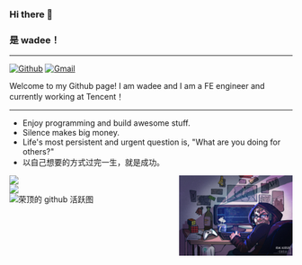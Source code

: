 <!--
**wadeewang/wadeewang** is a ✨ _special_ ✨ repository because its `README.md` (this file) appears on your GitHub profile.

Here are some ideas to get you started:

<!-- Talking about you -->
### Hi there 👋 
### 是 wadee！
---
[![Github](https://img.shields.io/badge/-Github-000?style=flat&logo=Github&logoColor=white)](https://github.com/wadeewang/home-page/)
[![Gmail](https://img.shields.io/badge/-Gmail-c14438?style=flat&logo=Gmail&logoColor=white)](mailto:wadeewang@163.com)

Welcome to my Github page! I am wadee and I am a FE engineer and currently  working at Tencent！ 

---

- Enjoy programming and build awesome stuff.
- Silence makes big money.
- Life's most persistent and urgent question is, "What are you doing for others?"
- 以自己想要的方式过完一生，就是成功。

<img width="40%" align="right" alt="img" src="https://github.com/FernandoRoldan93/FernandoRoldan93/blob/master/cover_image.jpg" />
<img width="50%" align="left" src="https://github-readme-stats.vercel.app/api/top-langs/?username=wadeewang&layout=compact&theme=tokyonight" /> 
<img width="50%" align="left" src="https://github-readme-stats.vercel.app/api?username=wadeewang&show_icons=true&theme=tokyonight" />


 <picture>
    <source media="(prefers-color-scheme: dark)"
      srcset="https://github-readme-activity-graph.vercel.app/graph?username=wadeewang&theme=github&height=250" />
    <source media="(prefers-color-scheme: light)"
      srcset="https://github-readme-activity-graph.vercel.app/graph?username=wadeewang&bg_color=F6F8FA&color=708090&line=24292e&point=24292e&area=true&hide_border=true&height=250" />
    <img src="https://github-readme-activity-graph.vercel.app/graph?username=wadeewang&bg_color=F6F8FA&color=708090&line=24292e&point=24292e&area=true&hide_border=true&height=250" alt="荣顶的 github 活跃图" />
  </picture>
